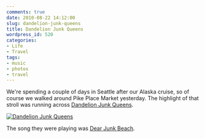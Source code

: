 ```yaml
---
comments: true
date: 2010-08-22 14:12:00
slug: dandelion-junk-queens
title: Dandelion Junk Queens
wordpress_id: 520
categories:
- Life
- Travel
tags:
- music
- photos
- travel
---
```


We're spending a couple of days in Seattle after our Alaska cruise, so of course we walked around Pike Place Market yesterday. The highlight of that stroll was running across [Dandelion Junk Queens](https://dandelionjunkqueens.tk/).

[![Dandelion Junk Queens](https://farm5.static.flickr.com/4082/4914583899_f75365741d.jpg)](https://www.flickr.com/photos/twohorses/4914583899/)

The song they were playing was [Dear Junk Beach](https://www.freewebs.com/dandelionjunkqueens/mp3/dearjunkbeach.mp3).
